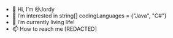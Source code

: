 - 👋 Hi, I’m @Jordy
- 👀 I’m interested in string[] codingLanguages = {"Java", "C#"}
- 🌱 I’m currently living life!
- 📫 How to reach me [REDACTED]

<!---
JordyLambert/JordyLambert is a ✨ special ✨ repository because its `README.md` (this file) appears on your GitHub profile.
You can click the Preview link to take a look at your changes.
--->
